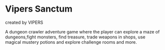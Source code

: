 # Vipers Sanctum
created by VIPERS

A dungeon crawler adventure game where the player can explore a maze of dungeons,fight monsters, find treasure, trade weapons in shops, use magical mustery potions and explore challenge rooms and more. 
